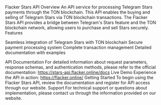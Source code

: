 Flacker Stars API
Overview
An API service for processing Telegram Stars payments through the TON blockchain. This API enables the buying and selling of Telegram Stars via TON blockchain transactions.
The Flacker Stars API provides a bridge between Telegram's Stars feature and the TON blockchain network, allowing users to purchase and sell Stars securely.
Features

Seamless integration of Telegram Stars with TON blockchain
Secure payment processing system
Complete transaction management
Detailed documentation with examples

API Documentation
For detailed information about request parameters, response schemas, and authentication methods, please refer to the official documentation:
https://stars-api.flacker.online/docs
Live Demo
Experience the API in action:
https://flacker.online/
Getting Started
To begin using the Flacker Stars API, review the documentation and register for API access through our website.
Support
For technical support or questions about implementation, please contact us through the information provided on our website.
